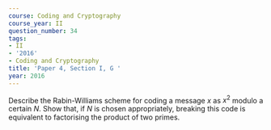 ```yaml
---
course: Coding and Cryptography
course_year: II
question_number: 34
tags:
- II
- '2016'
- Coding and Cryptography
title: 'Paper 4, Section I, G '
year: 2016
---
```




Describe the Rabin-Williams scheme for coding a message $x$ as $x^{2}$ modulo a certain $N$. Show that, if $N$ is chosen appropriately, breaking this code is equivalent to factorising the product of two primes.